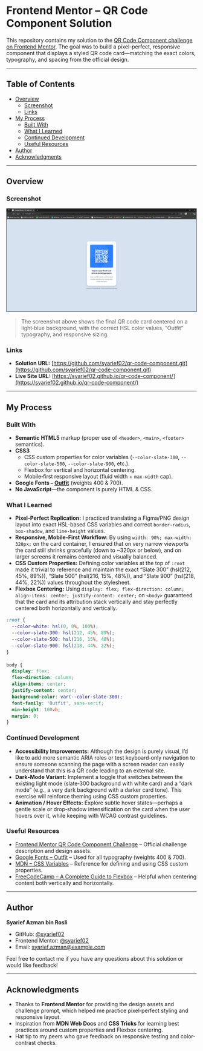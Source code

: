 # Frontend Mentor – QR Code Component Solution

This repository contains my solution to the [QR Code Component challenge on Frontend Mentor](https://www.frontendmentor.io/challenges/qr-code-component-iux_sIO_H). The goal was to build a pixel-perfect, responsive component that displays a styled QR code card—matching the exact colors, typography, and spacing from the official design.

---

## Table of Contents

- [Overview](#overview)
  - [Screenshot](#screenshot)
  - [Links](#links)
- [My Process](#my-process)
  - [Built With](#built-with)
  - [What I Learned](#what-i-learned)
  - [Continued Development](#continued-development)
  - [Useful Resources](#useful-resources)
- [Author](#author)
- [Acknowledgments](#acknowledgments)

---

## Overview

### Screenshot

![QR Code Component Preview](./screenshot.PNG)

> The screenshot above shows the final QR code card centered on a light‐blue background, with the correct HSL color values, “Outfit” typography, and responsive sizing.

### Links

- **Solution URL:** [https://github.com/syarief02/qr-code-component.git](https://github.com/syarief02/qr-code-component.git)
- **Live Site URL:** [https://syarief02.github.io/qr-code-component/](https://syarief02.github.io/qr-code-component/)

---

## My Process

### Built With

- **Semantic HTML5** markup (proper use of `<header>`, `<main>`, `<footer>` semantics).
- **CSS3**
  - CSS custom properties for color variables (`--color-slate-300`, `--color-slate-500`, `--color-slate-900`, etc.).
  - Flexbox for vertical and horizontal centering.
  - Mobile‐first responsive layout (fluid width + `max-width` cap).
- **Google Fonts – [Outfit](https://fonts.google.com/specimen/Outfit)** (weights 400 & 700).
- **No JavaScript**—the component is purely HTML & CSS.

### What I Learned

- **Pixel‐Perfect Replication:** I practiced translating a Figma/PNG design layout into exact HSL-based CSS variables and correct `border-radius`, `box-shadow`, and `line-height` values.
- **Responsive, Mobile-First Workflow:** By using `width: 90%; max-width: 320px;` on the card container, I ensured that on very narrow viewports the card still shrinks gracefully (down to ~320px or below), and on larger screens it remains centered and visually balanced.
- **CSS Custom Properties:** Defining color variables at the top of `:root` made it trivial to reference and maintain the exact “Slate 300” (hsl(212, 45%, 89%)), “Slate 500” (hsl(216, 15%, 48%)), and “Slate 900” (hsl(218, 44%, 22%)) values throughout the stylesheet.
- **Flexbox Centering:** Using `display: flex; flex-direction: column; align-items: center; justify-content: center;` on `<body>` guaranteed that the card and its attribution stack vertically and stay perfectly centered both horizontally and vertically.

```css
:root {
  --color-white: hsl(0, 0%, 100%);
  --color-slate-300: hsl(212, 45%, 89%);
  --color-slate-500: hsl(216, 15%, 48%);
  --color-slate-900: hsl(218, 44%, 22%);
}

body {
  display: flex;
  flex-direction: column;
  align-items: center;
  justify-content: center;
  background-color: var(--color-slate-300);
  font-family: 'Outfit', sans-serif;
  min-height: 100vh;
  margin: 0;
}
```
### Continued Development

* **Accessibility Improvements:** Although the design is purely visual, I’d like to add more semantic ARIA roles or test keyboard‐only navigation to ensure someone scanning the page with a screen reader can easily understand that this is a QR code leading to an external site.
* **Dark‐Mode Variant:** Implement a toggle that switches between the existing light mode (slate‐300 background with white card) and a “dark mode” (e.g., a very dark background with a darker card tone). This exercise will reinforce theming using CSS custom properties.
* **Animation / Hover Effects:** Explore subtle hover states—perhaps a gentle scale or drop‐shadow intensification on the card when the user hovers over it, while keeping with WCAG contrast guidelines.

### Useful Resources

* [Frontend Mentor QR Code Component Challenge](https://www.frontendmentor.io/challenges/qr-code-component-iux_sIO_H) – Official challenge description and design assets.
* [Google Fonts – Outfit](https://fonts.google.com/specimen/Outfit) – Used for all typography (weights 400 & 700).
* [MDN – CSS Variables](https://developer.mozilla.org/en-US/docs/Web/CSS/Using_CSS_custom_properties) – Reference for defining and using CSS custom properties.
* [FreeCodeCamp – A Complete Guide to Flexbox](https://www.freecodecamp.org/news/complete-guide-to-flexbox/) – Helpful when centering content both vertically and horizontally.

---

## Author

**Syarief Azman bin Rosli**

* GitHub: [@syarief02](https://github.com/syarief02)
* Frontend Mentor: [@syarief02](https://www.frontendmentor.io/profile/syarief02)
* Email: [syarief.azman@example.com](mailto:syarief.azman@example.com)

Feel free to contact me if you have any questions about this solution or would like feedback!

---

## Acknowledgments

* Thanks to **Frontend Mentor** for providing the design assets and challenge prompt, which helped me practice pixel‐perfect styling and responsive layout.
* Inspiration from **MDN Web Docs** and **CSS Tricks** for learning best practices around custom properties and Flexbox centering.
* Hat tip to my peers who gave feedback on responsive testing and color‐contrast checks.


